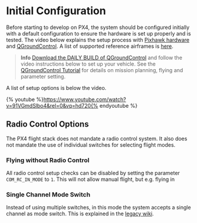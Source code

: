 # Initial Configuration

Before starting to develop on PX4, the system should be configured initially with a default configuration to ensure the hardware is set up properly and is tested. The video below explains the setup process with [Pixhawk hardware](../flight_controller/pixhawk.md) and [QGroundControl](../qgc/README.md). A list of supported reference airframes is [here](../airframes/architecture.md).

> **Info** [Download the DAILY BUILD of QGroundControl](http://qgroundcontrol.com/downloads) and follow the video instructions below to set up your vehicle. See the [QGroundControl Tutorial](../qgc/README.md) for details on mission planning, flying and parameter setting.

A list of setup options is below the video.

{% youtube %}https://www.youtube.com/watch?v=91VGmdSlbo4&rel=0&vq=hd720{% endyoutube %}

## Radio Control Options

The PX4 flight stack does not mandate a radio control system. It also does not mandate the use of individual switches for selecting flight modes.

### Flying without Radio Control

All radio control setup checks can be disabled by setting the parameter `COM_RC_IN_MODE` to `1`. This will not allow manual flight, but e.g. flying in 

### Single Channel Mode Switch

Instead of using multiple switches, in this mode the system accepts a single channel as mode switch. This is explained in the [legacy wiki](https://pixhawk.org/peripherals/radio-control/opentx/single_channel_mode_switch).

